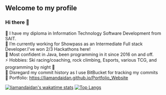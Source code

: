 ## Welcome to my profile 
### Hi there 👋   
🏫 I have my diploma in Information Technology Software Development from SAIT.  
🔭 I’m currently working for Showpass as an Intermediate Full stack Developer.I've won 2/3 Hackathons here!                            
💬 Most confident in Java, been programming in it since 2016 on and off.    
⚡ Hobbies: Ski racing/coaching, rock climbing, Esports, various TCG, and programming by night 🦉    
📆 Disregard my commit history as I use BitBucket for tracking my commits            
🥇 Portfolio: https://liamandaidan.github.io/Portfolio_Website  
  

[![liamandaidan's wakatime stats](https://github-readme-stats.vercel.app/api/wakatime?username=liamandaidan&langs_count=6&theme=radical)](https://github.com/anuraghazra/github-readme-stats)
[![Top Langs](https://github-readme-stats.vercel.app/api/top-langs/?username=liamandaidan&layout=compact&langs_count=6&theme=radical&hide=html)](https://github.com/liamandaidan/github-readme-stats)  
